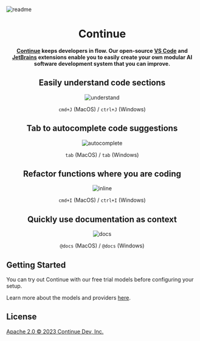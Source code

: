 <!-- Plugin description -->

![readme](../../media/readme.png)

<h1 align="center">Continue</h1>

<div align="center">

**[Continue](https://continue.dev/docs) keeps developers in flow. Our open-source [VS Code](https://marketplace.visualstudio.com/items?itemName=Continue.continue) and [JetBrains](https://plugins.jetbrains.com/plugin/22707-continue-extension) extensions enable you to easily create your own modular AI software development system that you can improve.**

</div>

<div align="center">

## Easily understand code sections

![understand](../../docs/static/img/understand.gif)

`cmd+J` (MacOS) / `ctrl+J` (Windows)

## Tab to autocomplete code suggestions

![autocomplete](../../docs/static/img/autocomplete.gif)

`tab` (MacOS) / `tab` (Windows)

## Refactor functions where you are coding

![inline](../../docs/static/img/inline.gif)

`cmd+I` (MacOS) / `ctrl+I` (Windows)

## Quickly use documentation as context

![docs](../../docs/static/img/docs.gif)

`@docs` (MacOS) / `@docs` (Windows)

</div>

## Getting Started

You can try out Continue with our free trial models before configuring your setup.

Learn more about the models and providers [here](https://continue.dev/docs/setup/overview).

## License

[Apache 2.0 © 2023 Continue Dev, Inc.](./LICENSE)


<!-- Plugin description end -->
